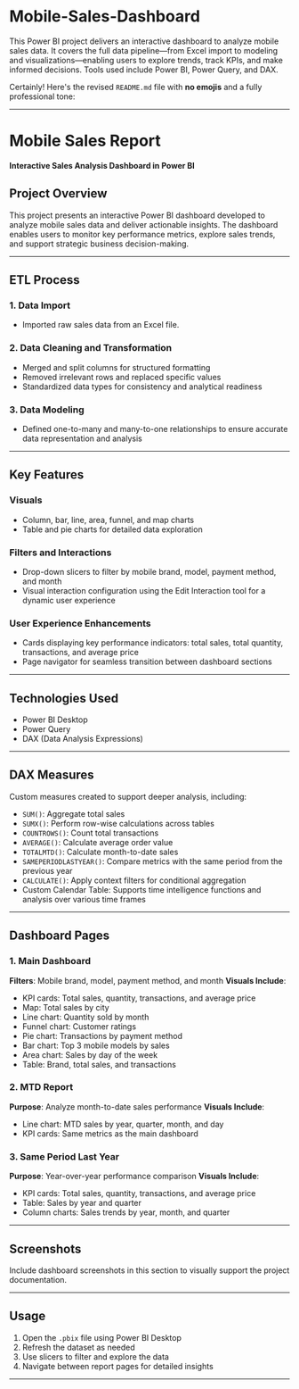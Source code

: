 # Mobile-Sales-Dashboard
This Power BI project delivers an interactive dashboard to analyze mobile sales data. It covers the full data pipeline—from Excel import to modeling and visualizations—enabling users to explore trends, track KPIs, and make informed decisions. Tools used include Power BI, Power Query, and DAX.

Certainly! Here's the revised `README.md` file with **no emojis** and a fully professional tone: 

---

# Mobile Sales Report

**Interactive Sales Analysis Dashboard in Power BI**

## Project Overview

This project presents an interactive Power BI dashboard developed to analyze mobile sales data and deliver actionable insights. The dashboard enables users to monitor key performance metrics, explore sales trends, and support strategic business decision-making.

---

## ETL Process

### 1. Data Import

* Imported raw sales data from an Excel file.

### 2. Data Cleaning and Transformation

* Merged and split columns for structured formatting
* Removed irrelevant rows and replaced specific values
* Standardized data types for consistency and analytical readiness

### 3. Data Modeling

* Defined one-to-many and many-to-one relationships to ensure accurate data representation and analysis

---

## Key Features

### Visuals

* Column, bar, line, area, funnel, and map charts
* Table and pie charts for detailed data exploration

### Filters and Interactions

* Drop-down slicers to filter by mobile brand, model, payment method, and month
* Visual interaction configuration using the Edit Interaction tool for a dynamic user experience

### User Experience Enhancements

* Cards displaying key performance indicators: total sales, total quantity, transactions, and average price
* Page navigator for seamless transition between dashboard sections

---

## Technologies Used

* Power BI Desktop
* Power Query
* DAX (Data Analysis Expressions)

---

## DAX Measures

Custom measures created to support deeper analysis, including:

* `SUM()`: Aggregate total sales
* `SUMX()`: Perform row-wise calculations across tables
* `COUNTROWS()`: Count total transactions
* `AVERAGE()`: Calculate average order value
* `TOTALMTD()`: Calculate month-to-date sales
* `SAMEPERIODLASTYEAR()`: Compare metrics with the same period from the previous year
* `CALCULATE()`: Apply context filters for conditional aggregation
* Custom Calendar Table: Supports time intelligence functions and analysis over various time frames

---

## Dashboard Pages

### 1. Main Dashboard

**Filters**: Mobile brand, model, payment method, and month
**Visuals Include**:

* KPI cards: Total sales, quantity, transactions, and average price
* Map: Total sales by city
* Line chart: Quantity sold by month
* Funnel chart: Customer ratings
* Pie chart: Transactions by payment method
* Bar chart: Top 3 mobile models by sales
* Area chart: Sales by day of the week
* Table: Brand, total sales, and transactions

### 2. MTD Report

**Purpose**: Analyze month-to-date sales performance
**Visuals Include**:

* Line chart: MTD sales by year, quarter, month, and day
* KPI cards: Same metrics as the main dashboard

### 3. Same Period Last Year

**Purpose**: Year-over-year performance comparison
**Visuals Include**:

* KPI cards: Total sales, quantity, transactions, and average price
* Table: Sales by year and quarter
* Column charts: Sales trends by year, month, and quarter

---

## Screenshots

Include dashboard screenshots in this section to visually support the project documentation.

---

## Usage

1. Open the `.pbix` file using Power BI Desktop
2. Refresh the dataset as needed
3. Use slicers to filter and explore the data
4. Navigate between report pages for detailed insights

---


